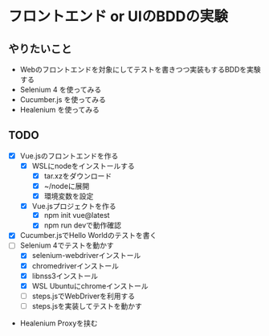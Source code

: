# フロントエンド or UIのBDDの実験

## やりたいこと

- Webのフロントエンドを対象にしてテストを書きつつ実装もするBDDを実験する
- Selenium 4 を使ってみる
- Cucumber.js を使ってみる
- Healenium を使ってみる

## TODO
- [x] Vue.jsのフロントエンドを作る
  - [x] WSLにnodeをインストールする
    - [x] tar.xzをダウンロード
    - [x] ~/nodeに展開
    - [x] 環境変数を設定
  - [x] Vue.jsプロジェクトを作る
    - [x] npm init vue@latest 
    - [x] npm run devで動作確認
- [x] Cucumber.jsでHello Worldのテストを書く
- [ ] Selenium 4でテストを動かす
  - [x] selenium-webdriverインストール
  - [x] chromedriverインストール
  - [x] libnss3インストール
  - [x] WSL Ubuntuにchromeインストール
  - [ ] steps.jsでWebDriverを利用する
  - [ ] steps.jsを実装してテストを動かす
- Healenium Proxyを挟む